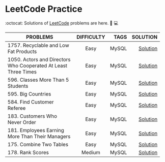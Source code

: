 # LeetCode Practice
:octocat: Solutions of <a href="https://leetcode.com/problemset/all/">LeetCode</a> problems are here.
:rocket: :computer:


|PROBLEMS         | DIFFICULTY  | TAGS  | SOLUTION |
| ------------- |:----------------:| -----------:|------:| 
| 1757. Recyclable and Low Fat Products |  Easy | MySQL | <a href="https://github.com/Nowshin1077/Leetcode-Solutions/blob/main/Database/1757.%20Recyclable%20and%20Low%20Fat%20Products.sql">Solution</a>|
| 1050. Actors and Directors Who Cooperated At Least Three Times | Easy | MySQL | <a href="https://github.com/Nowshin1077/Leetcode-Solutions/blob/main/Database/1050.%20Actors%20and%20Directors%20Who%20Cooperated%20At%20Least%20Three%20Times.sql">Solution</a>|
| 596. Classes More Than 5 Students | Easy        | MySQL | <a href="https://github.com/Nowshin1077/Leetcode-Solutions/blob/main/Database/596.%20Classes.sql">Solution</a>|
| 595. Big Countries   | Easy        | MySQL | <a href="https://github.com/Nowshin1077/Leetcode-Solutions/blob/main/Database/595.%20Big%20Countries.sql">Solution</a>|
| 584. Find Customer Referee   | Easy        | MySQL |<a href="https://github.com/Nowshin1077/Leetcode-Solutions/blob/main/Database/584.%20Find%20Customer%20Referee.sql">Solution</a>|
| 183. Customers Who Never Order | Easy        | MySQL |<a href="https://github.com/Nowshin1077/Leetcode-Solutions/blob/main/Database/183.%20Customers%20Who%20Never%20Order.sql">Solution</a>|
| 181. Employees Earning More Than Their Managers| Easy        | MySQL |<a href="https://github.com/Nowshin1077/Leetcode-Solutions/blob/main/Database/181.%20Employees.sql">Solution</a>|
| 175. Combine Two Tables | Easy        | MySQL |<a href="https://github.com/Nowshin1077/Leetcode-Solutions/blob/main/Database/175.%20Combine.sql">Solution</a>|
| 178. Rank Scores | Medium        | MySQL |<a href="https://github.com/Nowshin1077/Leetcode-Solutions/blob/main/Database/178.%20Rank.sql">Solution</a>|





